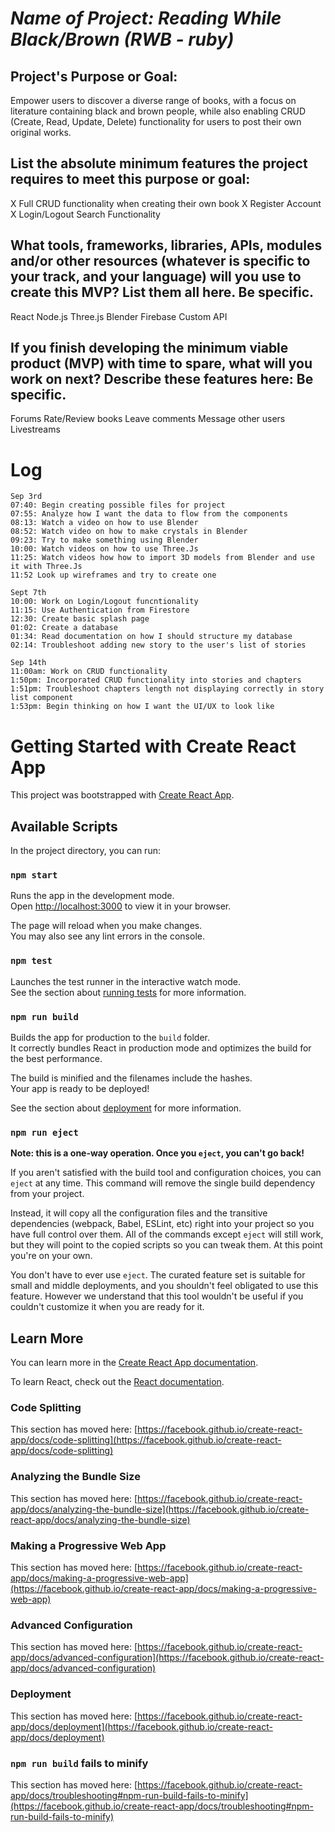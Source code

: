 # _Name of Project: Reading While Black/Brown (RWB - ruby)_

## Project's Purpose or Goal:
 Empower users to discover a diverse range of books, with a focus on literature containing black and brown people, while also enabling CRUD (Create, Read, Update, Delete) functionality for users to post their own original works. 

## List the absolute minimum features the project requires to meet this purpose or goal:
X Full CRUD functionality when creating their own book 
X Register Account 
X Login/Logout 
Search Functionality 

## What tools, frameworks, libraries, APIs, modules and/or other resources (whatever is specific to your track, and your language) will you use to create this MVP? List them all here. Be specific.
React 
Node.js
Three.js
Blender
Firebase
Custom API

## If you finish developing the minimum viable product (MVP) with time to spare, what will you work on next? Describe these features here: Be specific.

Forums 
Rate/Review books 
Leave comments
Message other users 
Livestreams

# Log 

```
Sep 3rd
07:40: Begin creating possible files for project
07:55: Analyze how I want the data to flow from the components
08:13: Watch a video on how to use Blender
08:52: Watch video on how to make crystals in Blender
09:23: Try to make something using Blender 
10:00: Watch videos on how to use Three.Js
11:25: Watch videos how how to import 3D models from Blender and use it with Three.Js 
11:52 Look up wireframes and try to create one

Sept 7th
10:00: Work on Login/Logout funcntionality 
11:15: Use Authentication from Firestore 
12:30: Create basic splash page
01:02: Create a database 
01:34: Read documentation on how I should structure my database
02:14: Troubleshoot adding new story to the user's list of stories 

Sep 14th
11:00am: Work on CRUD functionality
1:50pm: Incorporated CRUD functionality into stories and chapters
1:51pm: Troubleshoot chapters length not displaying correctly in story list component
1:53pm: Begin thinking on how I want the UI/UX to look like

```


# Getting Started with Create React App

This project was bootstrapped with [Create React App](https://github.com/facebook/create-react-app).

## Available Scripts

In the project directory, you can run:

### `npm start`

Runs the app in the development mode.\
Open [http://localhost:3000](http://localhost:3000) to view it in your browser.

The page will reload when you make changes.\
You may also see any lint errors in the console.

### `npm test`

Launches the test runner in the interactive watch mode.\
See the section about [running tests](https://facebook.github.io/create-react-app/docs/running-tests) for more information.

### `npm run build`

Builds the app for production to the `build` folder.\
It correctly bundles React in production mode and optimizes the build for the best performance.

The build is minified and the filenames include the hashes.\
Your app is ready to be deployed!

See the section about [deployment](https://facebook.github.io/create-react-app/docs/deployment) for more information.

### `npm run eject`

**Note: this is a one-way operation. Once you `eject`, you can't go back!**

If you aren't satisfied with the build tool and configuration choices, you can `eject` at any time. This command will remove the single build dependency from your project.

Instead, it will copy all the configuration files and the transitive dependencies (webpack, Babel, ESLint, etc) right into your project so you have full control over them. All of the commands except `eject` will still work, but they will point to the copied scripts so you can tweak them. At this point you're on your own.

You don't have to ever use `eject`. The curated feature set is suitable for small and middle deployments, and you shouldn't feel obligated to use this feature. However we understand that this tool wouldn't be useful if you couldn't customize it when you are ready for it.

## Learn More

You can learn more in the [Create React App documentation](https://facebook.github.io/create-react-app/docs/getting-started).

To learn React, check out the [React documentation](https://reactjs.org/).

### Code Splitting

This section has moved here: [https://facebook.github.io/create-react-app/docs/code-splitting](https://facebook.github.io/create-react-app/docs/code-splitting)

### Analyzing the Bundle Size

This section has moved here: [https://facebook.github.io/create-react-app/docs/analyzing-the-bundle-size](https://facebook.github.io/create-react-app/docs/analyzing-the-bundle-size)

### Making a Progressive Web App

This section has moved here: [https://facebook.github.io/create-react-app/docs/making-a-progressive-web-app](https://facebook.github.io/create-react-app/docs/making-a-progressive-web-app)

### Advanced Configuration

This section has moved here: [https://facebook.github.io/create-react-app/docs/advanced-configuration](https://facebook.github.io/create-react-app/docs/advanced-configuration)

### Deployment

This section has moved here: [https://facebook.github.io/create-react-app/docs/deployment](https://facebook.github.io/create-react-app/docs/deployment)

### `npm run build` fails to minify

This section has moved here: [https://facebook.github.io/create-react-app/docs/troubleshooting#npm-run-build-fails-to-minify](https://facebook.github.io/create-react-app/docs/troubleshooting#npm-run-build-fails-to-minify)
